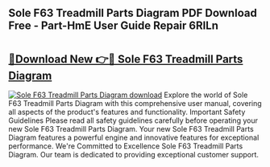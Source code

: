 ## Sole F63 Treadmill Parts Diagram PDF Download Free - Part-HmE User Guide Repair 6RILn

# <h2><a href="http://dfq88m.blite.top/?on=Sole+F63+Treadmill+Parts+Diagram">🔗Download New 👉🔴 Sole F63 Treadmill Parts Diagram</a></h2>

[![Sole F63 Treadmill Parts Diagram download](https://i.imgur.com/lujVjoI.png)](http://dfq88m.blite.top/?on=Sole+F63+Treadmill+Parts+Diagram)
Explore the world of Sole F63 Treadmill Parts Diagram with this comprehensive user manual, covering all aspects of the product's features and functionality. Important Safety Guidelines Please read all safety guidelines carefully before operating your new Sole F63 Treadmill Parts Diagram. Your new Sole F63 Treadmill Parts Diagram features a powerful engine and innovative features for exceptional performance. We're Committed to Excellence Sole F63 Treadmill Parts Diagram. Our team is dedicated to providing exceptional customer support.
